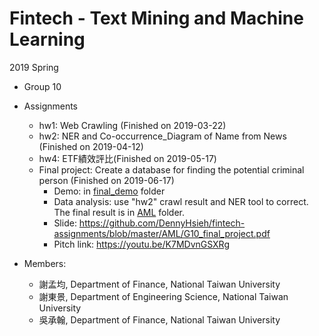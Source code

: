 # Fintech - Text Mining and Machine Learning

2019 Spring

- Group 10

- Assignments
    - hw1: Web Crawling (Finished on 2019-03-22)
    - hw2: NER and Co-occurrence_Diagram of Name from News (Finished on 2019-04-12) 
    - hw4: ETF績效評比(Finished on 2019-05-17)
    - Final project: Create a database for finding the potential criminal person (Finished on 2019-06-17)
        - Demo: in [final_demo](https://github.com/DennyHsieh/fintech-assignments/tree/master/final_demo) folder
        - Data analysis: use "hw2" crawl result and NER tool to correct. The final result is in [AML](https://github.com/DennyHsieh/fintech-assignments/tree/master/AML) folder. 
        - Slide: https://github.com/DennyHsieh/fintech-assignments/blob/master/AML/G10_final_project.pdf
        - Pitch link: https://youtu.be/K7MDvnGSXRg

- Members:
	- 謝孟均, Department of Finance, National Taiwan University
	- 謝東景, Department of Engineering Science, National Taiwan University
	- 吳承翰, Department of Finance, National Taiwan University

